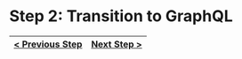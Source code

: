 # Step 2: Transition to GraphQL

[//]: # (head-end)




[//]: # (foot-start)

[{]: <helper> (navStep)

| [< Previous Step](https://github.com/Urigo/WhatsApp-Clone-Server/tree/step-by-step-final@next/.tortilla/manuals/views/step1.md) | [Next Step >](https://github.com/Urigo/WhatsApp-Clone-Server/tree/step-by-step-final@next/.tortilla/manuals/views/step3.md) |
|:--------------------------------|--------------------------------:|

[}]: #
